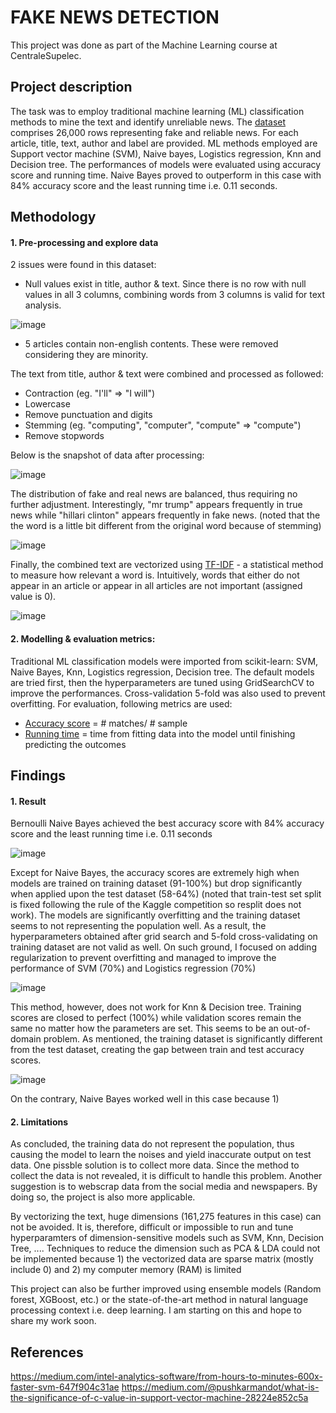 # FAKE NEWS DETECTION
This project was done as part of the Machine Learning course at CentraleSupelec.

## Project description
The task was to employ traditional machine learning (ML) classification methods to mine the text and identify unreliable news. The [dataset](https://www.kaggle.com/competitions/fake-news/data?select=train.csv) comprises 26,000 rows representing fake and reliable news. For each article, title, text,
author and label are provided. ML methods employed are Support vector machine (SVM), Naive bayes, Logistics regression, Knn and Decision tree. The performances of models were evaluated using accuracy score and running time. Naive Bayes proved to outperform in this case with 84% accuracy score and the least running time i.e. 0.11 seconds.

## Methodology
#### 1. Pre-processing and explore data
2 issues were found in this dataset:
- Null values exist in title, author & text. Since there is no row with null values in all 3 columns, combining words from 3 columns is valid for text analysis.

![image](https://user-images.githubusercontent.com/85484281/214839883-058fabf0-5b61-44cd-b908-9810bc9fbeac.png)

- 5 articles contain non-english contents. These were removed considering they are minority.

The text from title, author & text were combined and processed as followed:
- Contraction (eg. "I'll" => "I will")
- Lowercase
- Remove punctuation and digits
- Stemming (eg. "computing", "computer", "compute" => "compute")
- Remove stopwords

Below is the snapshot of data after processing:

![image](https://user-images.githubusercontent.com/85484281/214839720-5a808184-a7ae-418f-9fd8-d054812a4592.png)

The distribution of fake and real news are balanced, thus requiring no further adjustment. Interestingly, "mr trump" appears frequently in true news while "hillari clinton" appears frequently in fake news. (noted that the the word is a little bit different from the original word because of stemming)

![image](https://user-images.githubusercontent.com/85484281/214839441-b4b19b9a-31ff-4b30-823a-7e7a15ed8f66.png)

Finally, the combined text are vectorized using [TF-IDF](https://www.youtube.com/watch?v=vZAXpvHhQow) - a statistical method to measure how relevant a word is. Intuitively, words that either do not appear in an article or appear in all articles are not important (assigned value is 0). 

![image](https://user-images.githubusercontent.com/85484281/214850138-ea8debf8-f01b-4214-836d-365c9460339c.png)

#### 2. Modelling & evaluation metrics:
Traditional ML classification models were imported from scikit-learn: SVM, Naive Bayes, Knn, Logistics regression, Decision tree. The default models are tried first, then the hyperparameters are tuned using GridSearchCV to improve the performances. Cross-validation 5-fold was also used to prevent overfitting. For evaluation, following metrics are used:

- [Accuracy score](https://scikit-learn.org/stable/modules/generated/sklearn.metrics.accuracy_score.html) = # matches/ # sample
- [Running time](https://docs.python.org/3/library/time.html) = time from fitting data into the model until finishing predicting the outcomes

## Findings
#### 1. Result
Bernoulli Naive Bayes achieved the best accuracy score with 84% accuracy score and the least running time i.e. 0.11 seconds

![image](https://user-images.githubusercontent.com/85484281/214859074-eee02fe1-ab3b-455d-92ea-5d86cd2b9e3b.png)

Except for Naive Bayes, the accuracy scores are extremely high when models are trained on training dataset (91-100%) but drop significantly when applied upon the test dataset (58-64%) (noted that train-test set split is fixed following the rule of the Kaggle competition so resplit does not work). The models are significantly overfitting and the training dataset seems to not representing the population well. As a result, the hyperparameters obtained after grid search and 5-fold cross-validating on training dataset are not valid as well. On such ground, I focused on adding regularization to prevent overfitting and managed to improve the performance of SVM (70%) and Logistics regression (70%)

![image](https://user-images.githubusercontent.com/85484281/214859621-5a755722-b8c8-4f03-a682-a5173572b4ea.png)

This method, however, does not work for Knn & Decision tree. Training scores are closed to perfect (100%) while validation scores remain the same no matter how the parameters are set. This seems to be an out-of-domain problem. As mentioned, the training dataset is significantly different from the test dataset, creating the gap between train and test accuracy scores.

![image](https://user-images.githubusercontent.com/85484281/214862638-1317a7f3-c8e8-495e-8dec-326460e82de1.png)

On the contrary, Naive Bayes worked well in this case because 1) 

#### 2. Limitations
As concluded, the training data do not represent the population, thus causing the model to learn the noises and yield inaccurate output on test data. One pissble solution is to collect more data. Since the method to collect the data is not revealed, it is difficult to handle this problem. Another suggestion is to webscrap data from the social media and newspapers. By doing so, the project is also more applicable.

By vectorizing the text, huge dimensions (161,275 features in this case) can not be avoided. It is, therefore, difficult or impossible to run and tune hyperparamters of dimension-sensitive models such as SVM, Knn, Decision Tree, .... Techniques to reduce the dimension such as PCA & LDA could not be implemented because 1) the vectorized data are sparse matrix (mostly include 0) and 2) my computer memory (RAM) is limited

This project can also be further improved using ensemble models (Random forest, XGBoost, etc.) or the state-of-the-art method in natural language processing context i.e. deep learning. I am starting on this and hope to share my work soon.

## References
https://medium.com/intel-analytics-software/from-hours-to-minutes-600x-faster-svm-647f904c31ae
https://medium.com/@pushkarmandot/what-is-the-significance-of-c-value-in-support-vector-machine-28224e852c5a
